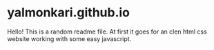 # yalmonkari.github.io
Hello!
This is a random readme file.
At first it goes for an clen html css website working with some easy javascript.
